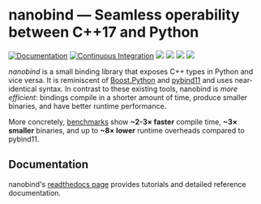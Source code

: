 # nanobind — Seamless operability between C++17 and Python

[![Documentation](https://readthedocs.org/projects/nanobind/badge/?version=latest)](https://nanobind.readthedocs.io/en/latest/)
[![Continuous Integration](https://github.com/wjakob/nanobind/actions/workflows/ci.yml/badge.svg)](https://github.com/wjakob/nanobind/actions/workflows/ci.yml)
[![](https://img.shields.io/pypi/v/nanobind.svg)](https://pypi.org/pypi/nanobind/)
![](https://img.shields.io/pypi/l/nanobind.svg)
[![](https://img.shields.io/badge/Example-Link-green)](https://github.com/wjakob/nanobind_example)
[![](https://img.shields.io/badge/Changelog-Link-green)](https://nanobind.readthedocs.io/en/latest/changelog.html)

_nanobind_ is a small binding library that exposes C++ types in Python and vice
versa. It is reminiscent of
[Boost.Python](https://www.boost.org/doc/libs/1_64_0/libs/python/doc/html) and
[pybind11](https://github.com/pybind/pybind11) and uses near-identical syntax.
In contrast to these existing tools, nanobind is _more efficient_: bindings
compile in a shorter amount of time, produce smaller binaries, and have better
runtime performance.

More concretely,
[benchmarks](https://nanobind.readthedocs.io/en/latest/benchmark.html) show
**~2-3× faster** compile time, **~3× smaller** binaries, and up to **~8×
lower** runtime overheads compared to pybind11.

## Documentation

nanobind's [readthedocs page](https://nanobind.readthedocs.io/en/latest/)
provides tutorials and detailed reference documentation.
